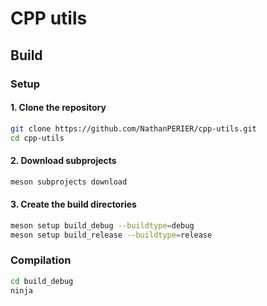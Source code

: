 
# CPP utils

## Build

### Setup

#### 1. Clone the repository

```bash
git clone https://github.com/NathanPERIER/cpp-utils.git
cd cpp-utils
```

#### 2. Download subprojects

```bash
meson subprojects download
```

#### 3. Create the build directories

```bash
meson setup build_debug --buildtype=debug
meson setup build_release --buildtype=release
```

### Compilation

```bash
cd build_debug
ninja
```

